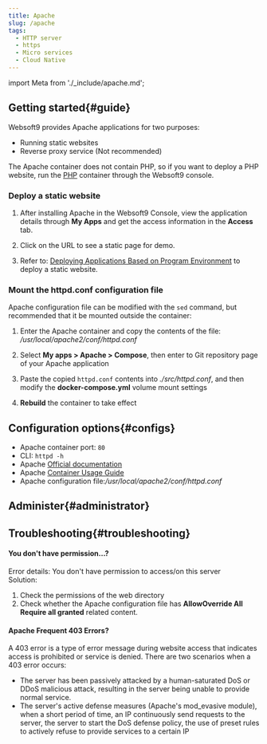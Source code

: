```yaml
---
title: Apache
slug: /apache
tags:
  - HTTP server
  - https
  - Micro services
  - Cloud Native
---
```


import Meta from './_include/apache.md';

<Meta name="meta" />

## Getting started{#guide}

Websoft9 provides Apache applications for two purposes:

- Running static websites
- Reverse proxy service (Not recommended)

The Apache container does not contain PHP, so if you want to deploy a PHP website, run the [PHP](./runtime/php) container through the Websoft9 console.  

### Deploy a static website

1. After installing Apache in the Websoft9 Console, view the application details through **My Apps** and get the access information in the **Access** tab.

2. Click on the URL to see a static page for demo.

3. Refer to: [Deploying Applications Based on Program Environment](./runtime) to deploy a static website.

### Mount the httpd.conf configuration file

Apache configuration file can be modified with the `sed` command, but recommended that it be mounted outside the container:

1. Enter the Apache container and copy the contents of the file: */usr/local/apache2/conf/httpd.conf*

2. Select **My apps > Apache > Compose**, then enter to Git repository page of your Apache application

3. Paste the copied `httpd.conf` contents into *./src/httpd.conf*, and then modify the **docker-compose.yml** volume mount settings

4. **Rebuild** the container to take effect

## Configuration options{#configs}

- Apache container port: `80`
- CLI: `httpd -h`
- Apache [Official documentation](https://httpd.apache.org/docs/2.4/)
- Apache [Container Usage Guide](https://hub.docker.com/_/httpd)
- Apache configuration file:*/usr/local/apache2/conf/httpd.conf*

## Administer{#administrator}

## Troubleshooting{#troubleshooting}

#### You don't have permission...?

Error details: You don't have permission to access/on this server  
Solution:

1. Check the permissions of the web directory
2. Check whether the Apache configuration file has **AllowOverride All Require all granted** related content.

#### Apache Frequent 403 Errors?

A 403 error is a type of error message during website access that indicates access is prohibited or service is denied. There are two scenarios when a 403 error occurs:

- The server has been passively attacked by a human-saturated DoS or DDoS malicious attack, resulting in the server being unable to provide normal service.
- The server's active defense measures (Apache's mod_evasive module), when a short period of time, an IP continuously send requests to the server, the server to start the DoS defense policy, the use of preset rules to actively refuse to provide services to a certain IP
